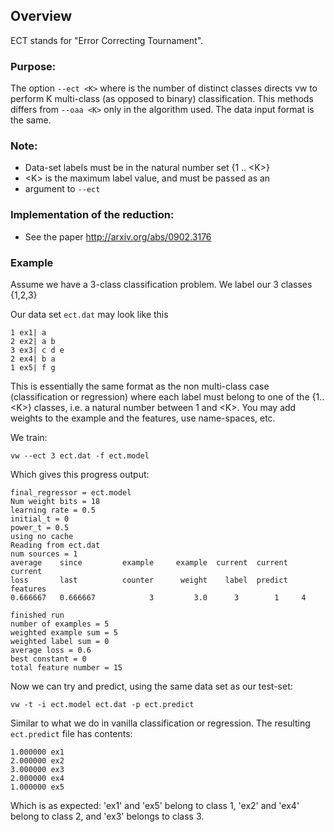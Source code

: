## Overview
ECT stands for "Error Correcting Tournament".

### Purpose:
The option `--ect <K>` where <K> is the number of distinct classes
directs vw to perform K multi-class (as opposed to binary)
classification.  This methods differs from `--oaa <K>` only in
the algorithm used.  The data input format is the same.

### Note:
* Data-set labels must be in the natural number set {1 .. \<K\>}
* \<K\> is the maximum label value, and must be passed as an
* argument to `--ect`

### Implementation of the reduction:                                     
* See the paper http://arxiv.org/abs/0902.3176

### Example

Assume we have a 3-class classification problem. We label our 3
classes {1,2,3}

Our data set `ect.dat` may look like this

    1 ex1| a
    2 ex2| a b
    3 ex3| c d e
    2 ex4| b a
    1 ex5| f g
This is essentially the same format as the non multi-class case
(classification or regression) where each label must belong to one
of the {1..\<K\>} classes, i.e. a natural number between 1 and
\<K\>. You may add weights to the example and the features, use
name-spaces, etc.

We train:

    vw --ect 3 ect.dat -f ect.model

Which gives this progress output:

    final_regressor = ect.model
    Num weight bits = 18
    learning rate = 0.5
    initial_t = 0
    power_t = 0.5
    using no cache
    Reading from ect.dat
    num sources = 1
    average    since         example     example  current  current  current
    loss       last          counter      weight    label  predict  features
    0.666667   0.666667            3         3.0      3        1     4

    finished run
    number of examples = 5
    weighted example sum = 5
    weighted label sum = 0
    average loss = 0.6
    best constant = 0
    total feature number = 15
Now we can try and predict, using the same data set as our test-set:

    vw -t -i ect.model ect.dat -p ect.predict

Similar to what we do in vanilla classification or regression.
The resulting `ect.predict` file has contents:

    1.000000 ex1
    2.000000 ex2
    3.000000 ex3
    2.000000 ex4
    1.000000 ex5

Which is as expected: 'ex1' and 'ex5' belong to class 1, 'ex2' and
'ex4' belong to class 2, and 'ex3' belongs to class 3.
